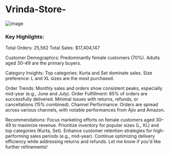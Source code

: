 # Vrinda-Store-




![image](https://github.com/user-attachments/assets/2f03fda1-82db-4974-a941-17c2ed99087b)

### Key Highlights:
Total Orders: 25,562
Total Sales: $17,404,147

Customer Demographics: 
Predominantly female customers (70%).
Adults aged 30–49 are the primary buyers.

Category Insights:
Top categories: Kurta and Set dominate sales.
Size preference: L and XL sizes are the most purchased.

Order Trends:
Monthly sales and orders show consistent peaks, especially mid-year (e.g., June and July).
Order Fulfillment:
85% of orders are successfully delivered.
Minimal issues with returns, refunds, or cancellations (15% combined).
Channel Performance:
Orders are spread across various channels, with notable performances from Ajio and Amazon.

Recommendations:
Focus marketing efforts on female customers aged 30–49 to maximize revenue.
Prioritize inventory for popular sizes (L, XL) and top categories (Kurta, Set).
Enhance customer retention strategies for high-performing sales periods (e.g., mid-year).
Continue optimizing delivery efficiency while addressing returns and refunds.
Let me know if you'd like further refinements!
